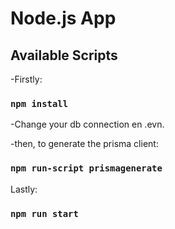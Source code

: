 # Node.js App

## Available Scripts

-Firstly:

### `npm install`

-Change your db connection en .evn.

-then, to generate the prisma client:

### `npm run-script prismagenerate`

Lastly:
### `npm run start`
